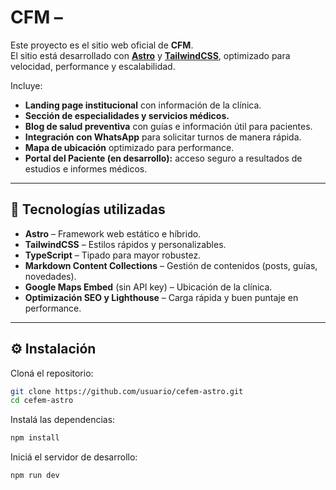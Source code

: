 # CFM – 

Este proyecto es el sitio web oficial de **CFM**.  
El sitio está desarrollado con **[Astro](https://astro.build/)** y **[TailwindCSS](https://tailwindcss.com/)**, optimizado para velocidad, performance y escalabilidad.  

Incluye:
- **Landing page institucional** con información de la clínica.
- **Sección de especialidades y servicios médicos.**
- **Blog de salud preventiva** con guías e información útil para pacientes.
- **Integración con WhatsApp** para solicitar turnos de manera rápida.
- **Mapa de ubicación** optimizado para performance.
- **Portal del Paciente (en desarrollo):** acceso seguro a resultados de estudios e informes médicos.

---

## 🚀 Tecnologías utilizadas

- **Astro** – Framework web estático e híbrido.
- **TailwindCSS** – Estilos rápidos y personalizables.
- **TypeScript** – Tipado para mayor robustez.
- **Markdown Content Collections** – Gestión de contenidos (posts, guías, novedades).
- **Google Maps Embed** (sin API key) – Ubicación de la clínica.
- **Optimización SEO y Lighthouse** – Carga rápida y buen puntaje en performance.

---

## ⚙️ Instalación

Cloná el repositorio:

```bash
git clone https://github.com/usuario/cefem-astro.git
cd cefem-astro
```
Instalá las dependencias:
```bash
npm install
```

Iniciá el servidor de desarrollo:
```bash
npm run dev
```
